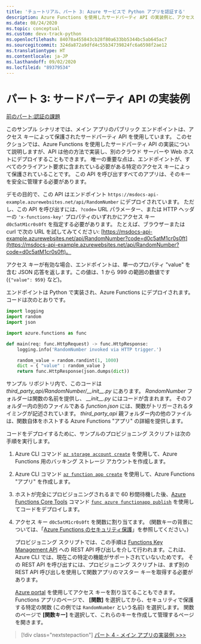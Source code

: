 ```yaml
---
title: 'チュートリアル、パート 3: Azure サービスで Python アプリを認証する'
description: Azure Functions を使用したサードパーティ API の実装例と、アクセス キーを使用してエンドポイントがどのように保護されるのかについて説明します。
ms.date: 08/24/2020
ms.topic: conceptual
ms.custom: devx-track-python
ms.openlocfilehash: 84078a455843cb28f80a633bb5344bc5ab645ac7
ms.sourcegitcommit: 324da872a9dfd4c55b34739824fc6a6598f2ae12
ms.translationtype: HT
ms.contentlocale: ja-JP
ms.lasthandoff: 09/02/2020
ms.locfileid: "89379534"
---
```

# <a name="part-3-example-third-party-api-implementation"></a>パート 3: サードパーティ API の実装例

[前のパート:認証の課題](walkthrough-tutorial-authentication-02.md)

このサンプル シナリオでは、メイン アプリのパブリック エンドポイントは、アクセス キーによって保護されたサードパーティ API を使用しています。 このセクションでは、Azure Functions を使用したサードパーティ API の実装について説明しますが、API は他の方法で実装し、別のクラウド サーバーや Web ホストにデプロイすることもできます。 唯一の重要な点は、エンドポイントが、すべてのクライアント要求に含まれている必要がある特定のアクセス キーによって保護されていることです。 この API を呼び出すすべてのアプリは、そのキーを安全に管理する必要があります。

デモの目的で、この API はエンドポイント `https://msdocs-api-example.azurewebsites.net/api/RandomNumber` にデプロイされています。 ただし、この API を呼び出すには、`?code=` URL パラメーター、または HTTP ヘッダーの `'x-functions-key'` プロパティのいずれかにアクセス キー `d0c5atM1cr0s0ft` を指定する必要があります。 たとえば、ブラウザーまたは curl で次の URL を試してみてください: [https://msdocs-api-example.azurewebsites.net/api/RandomNumber?code=d0c5atM1cr0s0ft](https://msdocs-api-example.azurewebsites.net/api/RandomNumber?code=d0c5atM1cr0s0ft)。

アクセス キーが有効な場合、エンドポイントは、単一のプロパティ "value" を含む JSON 応答を返します。この値は、1 から 999 の範囲の数値です (`{"value": 959}` など)。

エンドポイントは Python で実装され、Azure Functions にデプロイされます。 コードは次のとおりです。

```python
import logging
import random
import json

import azure.functions as func

def main(req: func.HttpRequest) -> func.HttpResponse:
    logging.info('RandomNumber invoked via HTTP trigger.')

    random_value = random.randint(1, 1000)
    dict = { "value" : random_value }
    return func.HttpResponse(json.dumps(dict))
```

サンプル リポジトリ内で、このコードは *third_party_api/RandomNumber/\_\_init\_\_.py* にあります。 *RandomNumber* フォルダーは関数の名前を提供し、 *\_\_init\_\_.py* にはコードが含まれます。 そのフォルダー内の別のファイルである *function.json* には、関数がトリガーされるタイミングが記述されています。 *third_party_api* 親フォルダー内の他のファイルは、関数自体をホストする Azure Functions "アプリ" の詳細を提供します。

コードをデプロイするために、サンプルのプロビジョニング スクリプトは次の手順を実行します。

1. Azure CLI コマンド [`az storage account create`](/cli/azure/storage/account?view=azure-cli-latest#az-storage-account-create) を使用して、Azure Functions 用のバッキング ストレージ アカウントを作成します。

1. Azure CLI コマンド [`az function app create`](/cli/azure/functionapp?view=azure-cli-latest#az-functionapp-create) を使用して、Azure Functions "アプリ" を作成します。

1. ホストが完全にプロビジョニングされるまで 60 秒間待機した後、[Azure Functions Core Tools](/azure/azure-functions/functions-run-local?tabs=linux%2Ccsharp%2Cbash) コマンド [`func azure functionapp publish`](/azure/azure-functions/functions-run-local?tabs=linux%2Ccsharp%2Cbash#project-file-deployment) を使用してコードをデプロイします。

1. アクセス キー `d0c5atM1cr0s0ft` を関数に割り当てます。 (関数キーの背景については、「[Azure Functions のセキュリティ保護](/azure/azure-functions/security-concepts)」を参照してください。)

    プロビジョニング スクリプトでは、この手順は [Functions Key Management API](https://github.com/Azure/azure-functions-host/wiki/Key-management-API) への REST API 呼び出しを介して行われます。これは、Azure CLI では、現在この特定の機能がサポートされていないためです。 その REST API を呼び出すには、プロビジョニング スクリプトは、まず別の REST API 呼び出しを使用して関数アプリのマスター キーを取得する必要があります。

    [Azure portal](https://portal.azure.com) を使用してアクセス キーを割り当てることもできます。 Functions アプリのページで、 **[関数]** を選択してから、セキュリティで保護する特定の関数 (この例では `RandomNumber` という名前) を選択します。 関数のページで **[関数キー]** を選択して、これらのキーを作成して管理するページを開きます。

> [!div class="nextstepaction"]
> [パート 4 - メイン アプリの実装例 >>>](walkthrough-tutorial-authentication-04.md)
